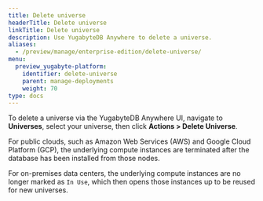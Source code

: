 ```yaml
---
title: Delete universe
headerTitle: Delete universe
linkTitle: Delete universe
description: Use YugabyteDB Anywhere to delete a universe.
aliases:
  - /preview/manage/enterprise-edition/delete-universe/
menu:
  preview_yugabyte-platform:
    identifier: delete-universe
    parent: manage-deployments
    weight: 70
type: docs
---
```


To delete a universe via the YugabyteDB Anywhere UI, navigate to **Universes**, select your universe, then click **Actions > Delete Universe**.

For public clouds, such as Amazon Web Services (AWS) and Google Cloud Platform (GCP), the underlying compute instances are terminated after the database has been installed from those nodes.

For on-premises data centers, the underlying compute instances are no longer marked as `In Use`, which then opens those instances up to be reused for new universes.
